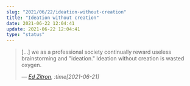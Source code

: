 ```yaml
---
slug: "2021/06/22/ideation-without-creation"
title: "Ideation without creation"
date: 2021-06-22 12:04:41
update: 2021-06-22 12:04:41
type: "status"
---
```


> [...] we as a professional society continually reward useless brainstorming and "ideation." Ideation without creation is wasted oxygen.
>
> <cite>&mdash; [Ed Zitron](https://ez.substack.com/p/the-work-from-home-future-is-destroying), :time[2021-06-21]</cite>
